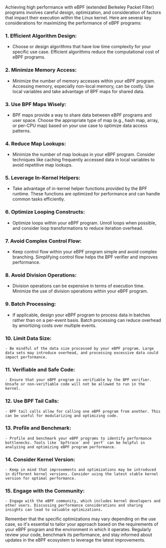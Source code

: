 Achieving high performance with eBPF (extended Berkeley Packet Filter) programs involves careful design, optimization, and consideration of factors that impact their execution within the Linux kernel. Here are several key considerations for maximizing the performance of eBPF programs:

### 1. **Efficient Algorithm Design:**
   - Choose or design algorithms that have low time complexity for your specific use case. Efficient algorithms reduce the computational cost of eBPF programs.

### 2. **Minimize Memory Access:**
   - Minimize the number of memory accesses within your eBPF program. Accessing memory, especially non-local memory, can be costly. Use local variables and take advantage of BPF maps for shared data.

### 3. **Use BPF Maps Wisely:**
   - BPF maps provide a way to share data between eBPF programs and user space. Choose the appropriate type of map (e.g., hash map, array, or per-CPU map) based on your use case to optimize data access patterns.

### 4. **Reduce Map Lookups:**
   - Minimize the number of map lookups in your eBPF program. Consider techniques like caching frequently accessed data in local variables to avoid repetitive map lookups.

### 5. **Leverage In-Kernel Helpers:**
   - Take advantage of in-kernel helper functions provided by the BPF runtime. These functions are optimized for performance and can handle common tasks efficiently.

### 6. **Optimize Looping Constructs:**
   - Optimize loops within your eBPF program. Unroll loops when possible, and consider loop transformations to reduce iteration overhead.

### 7. **Avoid Complex Control Flow:**
   - Keep control flow within your eBPF program simple and avoid complex branching. Simplifying control flow helps the BPF verifier and improves performance.

### 8. **Avoid Division Operations:**
   - Division operations can be expensive in terms of execution time. Minimize the use of division operations within your eBPF program.

### 9. **Batch Processing:**
   - If applicable, design your eBPF program to process data in batches rather than on a per-event basis. Batch processing can reduce overhead by amortizing costs over multiple events.

### 10. **Limit Data Size:**
    - Be mindful of the data size processed by your eBPF program. Large data sets may introduce overhead, and processing excessive data could impact performance.

### 11. **Verifiable and Safe Code:**
    - Ensure that your eBPF program is verifiable by the BPF verifier. Unsafe or non-verifiable code will not be allowed to run in the kernel.

### 12. **Use BPF Tail Calls:**
    - BPF tail calls allow for calling one eBPF program from another. This can be useful for modularizing and optimizing code.

### 13. **Profile and Benchmark:**
    - Profile and benchmark your eBPF programs to identify performance bottlenecks. Tools like `bpftrace` and `perf` can be helpful in analyzing and optimizing eBPF program performance.

### 14. **Consider Kernel Version:**
    - Keep in mind that improvements and optimizations may be introduced in different kernel versions. Consider using the latest stable kernel version for optimal performance.

### 15. **Engage with the Community:**
    - Engage with the eBPF community, which includes kernel developers and other users. Discussing performance considerations and sharing insights can lead to valuable optimizations.

Remember that the specific optimizations may vary depending on the use case, so it's essential to tailor your approach based on the requirements of your eBPF program and the environment in which it operates. Regularly review your code, benchmark its performance, and stay informed about updates in the eBPF ecosystem to leverage the latest improvements.